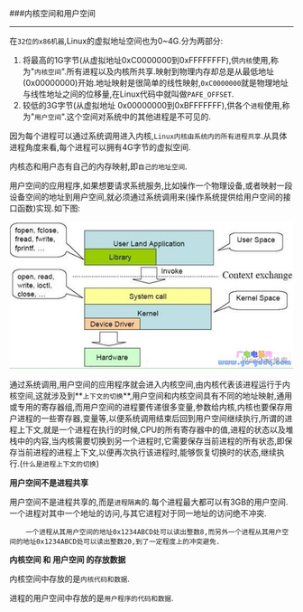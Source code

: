 ###内核空间和用户空间

---

在`32位的x86机器`,Linux的虚拟地址空间也为0~4G.分为两部分:

1. 将最高的1G字节(从虚拟地址0xC0000000到0xFFFFFFFF),供`内核`使用,称为"`内核空间`".所有进程以及内核所共享.映射到物理内存却总是从最低地址(0x00000000)开始.地址映射是很简单的线性映射,`0xC0000000`就是物理地址与线性地址之间的位移量,在Linux代码中就叫做`PAFE_OFFSET`.
2. 较低的3G字节(从虚拟地址 0x00000000到0xBFFFFFFF),供各个`进程`使用,称为"`用户空间`".这个空间对系统中的其他进程是不可见的.

因为每个进程可以通过系统调用进入内核,`Linux内核由系统内的所有进程共享`.从具体进程角度来看,每个进程可以拥有4G字节的虚拟空间.

内核态和用户态有自己的内存映射,即`自己的地址空间`.

用户空间的应用程序,如果想要请求系统服务,比如操作一个物理设备,或者映射一段设备空间的地址到用户空间,就必须通过系统调用来(操作系统提供给用户空间的接口函数)实现.如下图:

![系统调用](./img/01.jpg "系统调用")

通过系统调用,用户空间的应用程序就会进入内核空间,由内核代表该进程运行于内核空间,这就涉及到**`上下文的切换`**,用户空间和内核空间具有不同的地址映射,通用或专用的寄存器组,而用户空间的进程要传递很多变量,参数给内核,内核也要保存用户进程的一些寄存器,变量等,以便系统调用结束后回到用户空间继续执行,所谓的进程上下文,就是一个进程在执行的时候,CPU的所有寄存器中的值,进程的状态以及堆栈中的内容,当内核需要切换到另一个进程时,它需要保存当前进程的所有状态,即保存当前进程的进程上下文,以便再次执行该进程时,能够恢复切换时的状态,继续执行.(`什么是进程上下文的切换`)

**用户空间不是进程共享**

用户空间不是进程共享的,而是`进程隔离`的.每个进程最大都可以有3GB的用户空间.一个进程对其中一个地址的访问,与其它进程对于同一地址的访问绝不冲突.

		一个进程从其用户空间的地址0x1234ABCD处可以读出整数8,而另外一个进程从其用户空间的地址0x1234ABCD处可以读出整数20,到了一定程度上的冲突避免.

**内核空间 和 用户空间 的存放数据**

内核空间中存放的是`内核代码和数据`.

进程的用户空间中存放的是`用户程序的代码和数据`.